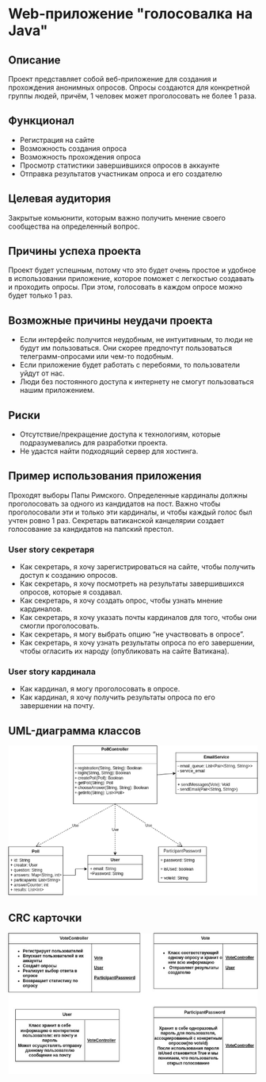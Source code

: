 # Web-приложение "голосовалка на Java"

## Описание
Проект представляет собой веб-приложение для создания и прохождения анонимных опросов. Опросы создаются для конкретной группы людей, причём, 1 человек может проголосовать не более 1 раза.
## Функционал
- Регистрация на сайте
- Возможность создания опроса 
- Возможность прохождения опроса
- Просмотр статистики завершившихся опросов в аккаунте
- Отправка результатов участникам опроса и его создателю

## Целевая аудитория
Закрытые комьюнити, которым важно получить мнение своего сообщества на определенный вопрос.

## Причины успеха проекта
Проект будет успешным, потому что это будет очень простое и удобное в использовании приложение, которое поможет с легкостью создавать и проходить опросы. При этом, голосовать в каждом опросе можно будет только 1 раз.


## Возможные причины неудачи проекта
- Если интерфейс получится неудобным, не интуитивным, то люди не будут им пользоваться. Они скорее предпочтут пользоваться телеграмм-опросами или чем-то подобным.
- Если приложение будет работать с перебоями, то пользователи уйдут от нас.
- Люди без постоянного доступа к интернету не смогут пользоваться нашим приложением.

## Риски
- Отсутствие/прекращение доступа к технологиям, которые подразумевались для разработки проекта.
- Не удастся найти подходящий сервер для хостинга.

## Пример использования приложения
Проходят выборы Папы Римского. Определенные кардиналы должны проголосовать за одного из кандидатов на пост. Важно чтобы проголосовали эти и только эти кардиналы, и чтобы каждый голос был учтен ровно 1 раз. Секретарь ватиканской канцелярии создает голосование за кандидатов на папский престол.
### User story секретаря
- Как секретарь, я хочу зарегистрироваться на сайте, чтобы получить доступ к созданию опросов.
- Как секретарь, я хочу посмотреть на результаты завершившихся опросов, которые я создавал.
- Как секретарь, я хочу создать опрос, чтобы узнать мнение кардиналов.
- Как секретарь, я хочу указать почты кардиналов для того, чтобы они смогли проголосовать.
- Как секретарь, я могу выбрать опцию “не участвовать в опросе”.
- Как секретарь, я хочу узнать результаты опроса по его завершении, чтобы огласить их народу (опубликовать на сайте Ватикана).
### User story кардинала
- Как кардинал, я могу проголосовать в опросе.
- Как кардинал, я хочу получить результаты опроса по его завершении на почту.

## UML-диаграмма классов
![uml](https://github.com/LanaShhh/Voting/blob/main/img/uml3.png)

## CRC карточки
![crc](https://github.com/LanaShhh/Voting/blob/main/img/crc.jpg)
